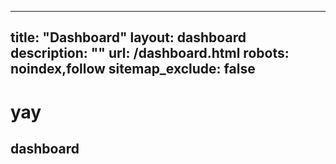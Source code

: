 
---
title: "Dashboard"
layout: dashboard
description: ""
url: /dashboard.html
robots: noindex,follow
sitemap_exclude: false
---

<div class="text-center py-5">
  <h1 class="display-1">yay</h1>
  <h2>dashboard </h2>
</div>
